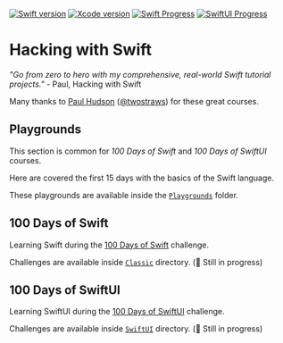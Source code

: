 [![Swift version][swift_badge]][swift_release_notes]
[![Xcode version][xcode_badge]][xcode_website]
[![Swift Progress][swift_progress]][swift_current_day]
[![SwiftUI Progress][swiftui_progress]][swiftui_current_day]

# Hacking with Swift

_"Go from zero to hero with my comprehensive, real-world Swift tutorial projects."_ - Paul, Hacking with Swift

Many thanks to [Paul Hudson](https://twitter.com/twostraws) ([@twostraws](https://github.com/twostraws)) for these great courses.

## Playgrounds

This section is common for _100 Days of Swift_ and _100 Days of SwiftUI_ courses.

Here are covered the first 15 days with the basics of the Swift language.

These playgrounds are available inside the [`Playgrounds`](Playgrounds) folder.

## 100 Days of Swift

Learning Swift during the [100 Days of Swift](https://www.hackingwithswift.com/100) challenge.

Challenges are available inside [`Classic`](Classic) directory. (🚧 Still in progress)

## 100 Days of SwiftUI

Learning SwiftUI during the [100 Days of SwiftUI](https://www.hackingwithswift.com/100/swiftui) challenge.

Challenges are available inside [`SwiftUI`](SwiftUI) directory. (🚧 Still in progress)

[swift_release_notes]: https://swift.org/blog/swift-5-5-released/
[swift_badge]: https://img.shields.io/badge/Swift-5.5-FA7343?logo=swift

[xcode_website]: https://developer.apple.com/xcode/
[xcode_badge]: https://img.shields.io/badge/Xcode-13.2-1575F9?style=flat&logo=Xcode

[swift_current_day]: https://www.hackingwithswift.com/100/67
[swift_progress]: https://img.shields.io/badge/100%20Days%20of%20Swift-67-D64D42

[swiftui_current_day]: https://www.hackingwithswift.com/100/swiftui/39
[swiftui_progress]: https://img.shields.io/badge/100%20Days%20of%20SwiftUI-39-3463DA
